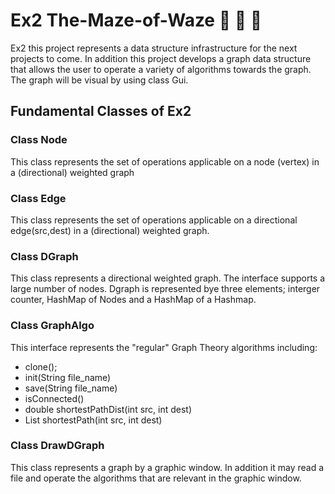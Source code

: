 # Ex2 The-Maze-of-Waze :red_car: :taxi: :blue_car:
Ex2 this project represents a data structure infrastructure for the next projects to come. In addition this project develops a graph data structure that allows the user to operate a variety of algorithms towards the graph. The graph will be visual by using class Gui.
  ## Fundamental Classes of Ex2
### Class Node 
This class represents the set of operations applicable on a node (vertex) in a (directional) weighted graph

### Class Edge 
This class represents the set of operations applicable on a directional edge(src,dest) in a (directional) weighted graph.

### Class DGraph
This class represents a directional weighted graph. The interface supports a large number of nodes.
Dgraph is represented bye three elements; interger counter, HashMap of Nodes and a HashMap of a Hashmap.

### Class GraphAlgo 
This interface represents the "regular" Graph Theory algorithms including:
 *  clone();
 *  init(String file_name)
 *  save(String file_name)
 *  isConnected()
 *  double shortestPathDist(int src, int dest)
 *  List<Node> shortestPath(int src, int dest)

### Class DrawDGraph
This class represents a graph by a graphic window.  In addition it may read a file and operate the algorithms that are relevant in the graphic window. 

